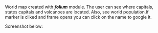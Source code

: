 World map created with ***folium*** module. The user can see where capitals, states capitals and volcanoes are located. Also, see world population.If marker is cliked and frame opens you can click on the name to google it.

Screenshot below:

